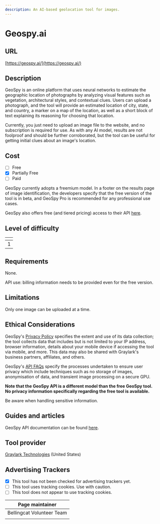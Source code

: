 ```yaml
---
description: An AI-based geolocation tool for images.
---
```


# Geospy.ai

## URL

[https://geospy.ai/](https://geospy.ai/)

## Description

GeoSpy is an online platform that uses neural networks to estimate the geographic location of photographs by analyzing visual features such as vegetation, architectural styles, and contextual clues. Users can upload a photograph, and the tool will provide an estimated location of city, state, and country, a marker on a map of the location, as well as a short block of text explaining its reasoning for choosing that location.

Currently, you just need to upload an image file to the website, and no subscription is required for use. As with any AI model, results are not foolproof and should be further corroborated, but the tool can be useful for getting initial clues about an image's location.

## Cost

* [ ] Free
* [x] Partially Free
* [ ] Paid

GeoSpy currently adopts a freemium model. In a footer on the results page of image identification, the developers specify that the free version of the tool is in beta, and GeoSpy Pro is recommended for any professional use cases.

GeoSpy also offers free (and tiered pricing) access to their API [here](https://api.geospy.ai/).

## Level of difficulty

<table><thead><tr><th data-type="rating" data-max="5"></th></tr></thead><tbody><tr><td>1</td></tr></tbody></table>

## Requirements

None.&#x20;

API use: billing information needs to be provided even for the free version.

## Limitations

Only one image can be uploaded at a time.

## Ethical Considerations

GeoSpy's [Privacy Policy](https://api.geospy.ai/privacy-policy) specifies the extent and use of its data collection; the tool collects data that includes but is not limited to your IP address, browser information, details about your mobile device if accessing the tool via mobile, and more. This data may also be shared with Graylark's business partners, affiliates, and others.

GeoSpy's [API FAQs](https://api.geospy.ai/#faqs) specify the processes undertaken to ensure user privacy which include techniques such as no storage of images, anonymisation of data, and transient image processing on a secure GPU.

**Note that the GeoSpy API is a different model than the free GeoSpy tool. No privacy information specifically regarding the free tool is available.**

Be aware when handling sensitive information.

## Guides and articles

GeoSpy API documentation can be found [here](https://dev.geospy.ai/docs/routes#overview).

## Tool provider

[Graylark Technologies](https://graylark.io/) (United States)

## Advertising Trackers

* [x] This tool has not been checked for advertising trackers yet.
* [ ] This tool uses tracking cookies. Use with caution.
* [ ] This tool does not appear to use tracking cookies.

| Page maintainer           |
| ------------------------- |
| Bellingcat Volunteer Team |
|                           |
